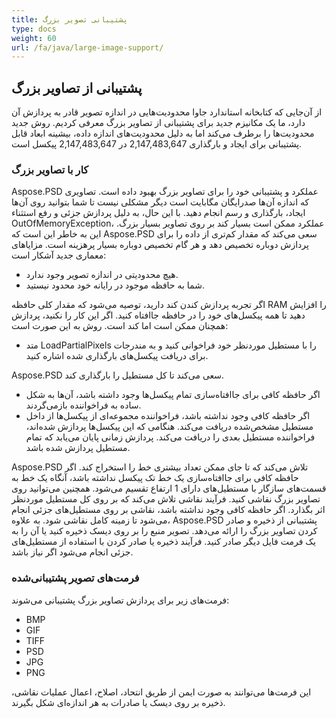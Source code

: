 ```yaml
---
title: پشتیبانی تصویر بزرگ
type: docs
weight: 60
url: /fa/java/large-image-support/
---
```


## **پشتیبانی از تصاویر بزرگ**
از آن‌جایی که کتابخانه استاندارد جاوا محدودیت‌هایی در اندازه تصویر قادر به پردازش آن دارد، ما یک مکانیزم جدید برای پشتیبانی از تصاویر بزرگ معرفی کردیم. روش جدید محدودیت‌ها را برطرف می‌کند اما به دلیل محدودیت‌های اندازه داده، بیشینه ابعاد قابل پشتیبانی برای ایجاد و بارگذاری 2,147,483,647 در 2,147,483,647 پیکسل است.

### **کار با تصاویر بزرگ**
Aspose.PSD عملکرد و پشتیبانی خود را برای تصاویر بزرگ بهبود داده است. تصاویری که اندازه آن‌ها صدرایگان مگابایت است دیگر مشکلی نیست تا شما بتوانید روی آن‌ها ایجاد، بارگذاری و رسم انجام دهید. با این حال، به دلیل پردازش جزئی و رفع استثناء OutOfMemoryException، عملکرد ممکن است بسیار کند بر روی تصاویر بسیار بزرگ. این به خاطر این است که Aspose.PSD سعی می‌کند که مقدار کم‌تری از داده را برای پردازش دوباره تخصیص دهد و هر گام تخصیص دوباره بسیار پرهزینه است. مزایاهای معماری جدید آشکار است:

- هیچ محدودیتی در اندازه تصویر وجود ندارد.
- شما به حافظه موجود در رایانه خود محدود نیستید. 

اگر تجربه پردازش کندن کند دارید، توصیه می‌شود که مقدار کلی حافظه RAM را افزایش دهید تا همه پیکسل‌های خود را در حافظه جا‌افتاه کنید. اگر این کار را نکنید، پردازش همچنان ممکن است اما کند است. روش به این صورت است:

- متد LoadPartialPixels را با مستطیل موردنظر خود فراخوانی کنید و به مندرجات برای دریافت پیکسل‌های بارگذاری شده اشاره کنید.

Aspose.PSD سعی می‌کند تا کل مستطیل را بارگذاری کند.

- اگر حافظه کافی برای جا‌افتاه‌سازی تمام پیکسل‌ها وجود داشته باشد، آن‌ها به شکل ساده به فراخواننده بازمی‌گردند.
- اگر حافظه کافی وجود نداشته باشد، فراخواننده مجموعه‌ای از پیکسل‌ها از داخل مستطیل مشخص‌شده دریافت می‌کند. هنگامی که این پیکسل‌ها پردازش شده‌اند، فراخواننده مستطیل بعدی را دریافت می‌کند. پردازش زمانی پایان می‌یابد که تمام مستطیل پردازش شده باشد.

Aspose.PSD تلاش می‌کند که تا جای ممکن تعداد بیشتری خط را استخراج کند. اگر حافظه کافی برای جا‌افتاه‌سازی یک خط تک پیکسل نداشته باشد، آنگاه یک خط به قسمت‌های سازگار با مستطیل‌های دارای 1 ارتفاع تقسیم می‌شود. همچنین می‌توانید روی تصاویر بزرگ نقاشی کنید. فرآیند نقاشی تلاش می‌کند که بر روی کل مستطیل موردنظر اثر بگذارد. اگر حافظه کافی وجود نداشته باشد، نقاشی بر روی مستطیل‌های جزئی انجام می‌شود تا زمینه کامل نقاشی شود. به علاوه، Aspose.PSD پشتیبانی از ذخیره و صادر کردن تصاویر بزرگ را ارائه می‌دهد. تصویر منبع را بر روی دیسک ذخیره کنید یا آن را به یک فرمت فایل دیگر صادر کنید. فرآیند ذخیره یا صادر کردن با استفاده از مستطیل‌های جزئی انجام می‌شود اگر نیاز باشد.
### **فرمت‌های تصویر پشتیبانی‌شده**
فرمت‌های زیر برای پردازش تصاویر بزرگ پشتیبانی می‌شوند:

- BMP
- GIF
- TIFF
- PSD
- JPG
- PNG

این فرمت‌ها می‌توانند به صورت ایمن از طریق انتحاد، اصلاح، اعمال عملیات نقاشی، ذخیره بر روی دیسک یا صادرات به هر اندازه‌ای شکل بگیرند.

